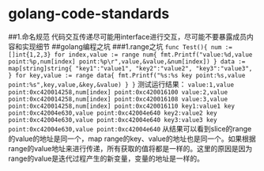 # golang-code-standards
##1.命名规范
  代码交互传递尽可能用interface进行交互，尽可能不要暴露成员内容和实现细节
##golang编程之坑
###1.range之坑
`
func Test(){
  num := []int{1,2,3}
	for index,value := range num{
		fmt.Printf("value:%d,value point:%p,num[index] point:%p\r",value,&value,&num[index])
	}
	data := map[string]string{
		"key1":"value1",
		"key2":"value2",
		"key3":"value3",
	}
	for key,value := range data{
		fmt.Printf("%s:%s key point:%s,value point:%s",key,value,&key,&value)
	}
}
 `
 测试运行结果：
 `
 value:1,value point:0xc420014258,num[index] point:0xc420016100
 value:2,value point:0xc420014258,num[index] point:0xc420016108
 value:3,value point:0xc420014258,num[index] point:0xc420016110
 key1:value1 key point:0xc42004e630,value point:0xc42004e640
 key2:value2 key point:0xc42004e630,value point:0xc42004e640
 key3:value3 key point:0xc42004e630,value point:0xc42004e640
`
从结果可以看到slice的range的value的地址是同一个，map range的key、value的地址也是同一个。如果根据range的value地址来进行传递，所有获取的值将都是一样的。这里的原因是因为range的value是迭代过程产生的新变量，变量的地址是一样的。

